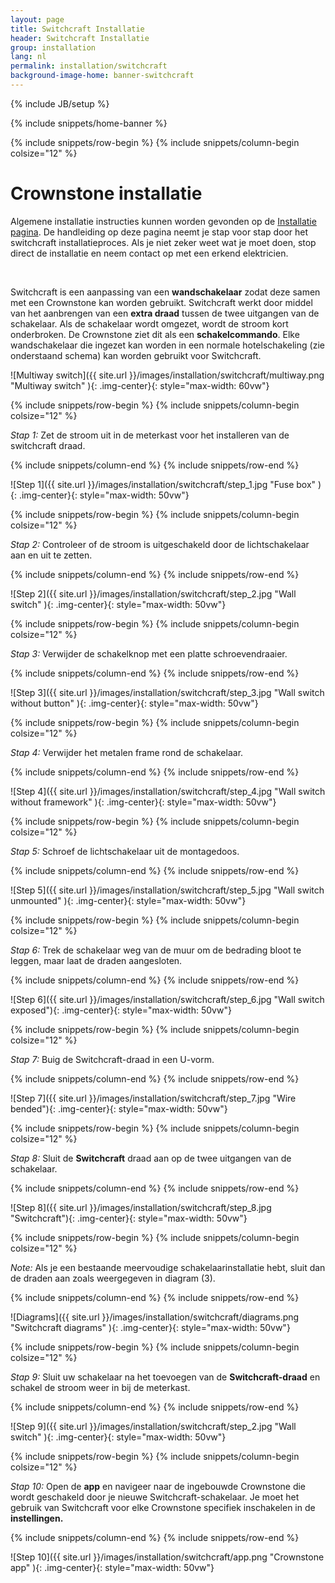 ```yaml
---
layout: page
title: Switchcraft Installatie
header: Switchcraft Installatie
group: installation
lang: nl
permalink: installation/switchcraft
background-image-home: banner-switchcraft
---
```

{% include JB/setup %}

{% include snippets/home-banner %}

{% include snippets/row-begin %}
{% include snippets/column-begin colsize="12" %}

# Crownstone installatie

Algemene installatie instructies kunnen worden gevonden op de [Installatie pagina](/nl/installation).
De handleiding op deze pagina neemt je stap voor stap door het switchcraft installatieproces.
Als je niet zeker weet wat je moet doen, stop direct de installatie en neem contact op met een erkend elektricien.
<p>&nbsp;</p>

Switchcraft is een aanpassing van een **wandschakelaar** zodat deze samen met een Crownstone kan worden gebruikt. 
Switchcraft werkt door middel van het aanbrengen van een **extra draad** tussen de twee uitgangen van de schakelaar.
Als de schakelaar wordt omgezet, wordt de stroom kort onderbroken. De Crownstone ziet dit als een **schakelcommando**.
Elke wandschakelaar die ingezet kan worden in een normale hotelschakeling (zie onderstaand schema) kan worden gebruikt voor Switchcraft.

![Multiway switch]({{ site.url }}/images/installation/switchcraft/multiway.png "Multiway switch" ){: .img-center}{: style="max-width: 60vw"}



{% include snippets/row-begin %}
{% include snippets/column-begin colsize="12" %}

*Stap 1:* Zet de stroom uit in de meterkast voor het installeren van de switchcraft draad.

{% include snippets/column-end %}
{% include snippets/row-end %}

![Step 1]({{ site.url }}/images/installation/switchcraft/step_1.jpg "Fuse box" ){: .img-center}{: style="max-width: 50vw"}



{% include snippets/row-begin %}
{% include snippets/column-begin colsize="12" %}

*Stap 2:* Controleer of de stroom is uitgeschakeld door de lichtschakelaar aan en uit te zetten.

{% include snippets/column-end %}
{% include snippets/row-end %}

![Step 2]({{ site.url }}/images/installation/switchcraft/step_2.jpg "Wall switch" ){: .img-center}{: style="max-width: 50vw"}



{% include snippets/row-begin %}
{% include snippets/column-begin colsize="12" %}

*Stap 3:* Verwijder de schakelknop met een platte schroevendraaier.

{% include snippets/column-end %}
{% include snippets/row-end %}

![Step 3]({{ site.url }}/images/installation/switchcraft/step_3.jpg "Wall switch without button" ){: .img-center}{: style="max-width: 50vw"}



{% include snippets/row-begin %}
{% include snippets/column-begin colsize="12" %}

*Stap 4:* Verwijder het metalen frame rond de schakelaar.

{% include snippets/column-end %}
{% include snippets/row-end %}

![Step 4]({{ site.url }}/images/installation/switchcraft/step_4.jpg "Wall switch without framework" ){: .img-center}{: style="max-width: 50vw"}



{% include snippets/row-begin %}
{% include snippets/column-begin colsize="12" %}

*Stap 5:* Schroef de lichtschakelaar uit de montagedoos.

{% include snippets/column-end %}
{% include snippets/row-end %}

![Step 5]({{ site.url }}/images/installation/switchcraft/step_5.jpg "Wall switch unmounted" ){: .img-center}{: style="max-width: 50vw"}



{% include snippets/row-begin %}
{% include snippets/column-begin colsize="12" %}

*Stap 6:* Trek de schakelaar weg van de muur om de bedrading bloot te leggen, maar laat de draden aangesloten.

{% include snippets/column-end %}
{% include snippets/row-end %}

![Step 6]({{ site.url }}/images/installation/switchcraft/step_6.jpg "Wall switch exposed"){: .img-center}{: style="max-width: 50vw"}



{% include snippets/row-begin %}
{% include snippets/column-begin colsize="12" %}

*Stap 7:* Buig de Switchcraft-draad in een U-vorm.

{% include snippets/column-end %}
{% include snippets/row-end %}

![Step 7]({{ site.url }}/images/installation/switchcraft/step_7.jpg "Wire bended"){: .img-center}{: style="max-width: 50vw"}



{% include snippets/row-begin %}
{% include snippets/column-begin colsize="12" %}

*Stap 8:* Sluit de **Switchcraft** draad aan op de twee uitgangen van de schakelaar.

{% include snippets/column-end %}
{% include snippets/row-end %}

![Step 8]({{ site.url }}/images/installation/switchcraft/step_8.jpg "Switchcraft"){: .img-center}{: style="max-width: 50vw"}



{% include snippets/row-begin %}
{% include snippets/column-begin colsize="12" %}

*Note:* Als je een bestaande meervoudige schakelaarinstallatie hebt, sluit dan de draden aan zoals weergegeven in diagram (3).

{% include snippets/column-end %}
{% include snippets/row-end %}

![Diagrams]({{ site.url }}/images/installation/switchcraft/diagrams.png "Switchcraft diagrams" ){: .img-center}{: style="max-width: 50vw"}


{% include snippets/row-begin %}
{% include snippets/column-begin colsize="12" %}

*Stap 9:* Sluit uw schakelaar na het toevoegen van de **Switchcraft-draad** en schakel de stroom weer in bij de meterkast.

{% include snippets/column-end %}
{% include snippets/row-end %}

![Step 9]({{ site.url }}/images/installation/switchcraft/step_2.jpg "Wall switch" ){: .img-center}{: style="max-width: 50vw"}

{% include snippets/row-begin %}
{% include snippets/column-begin colsize="12" %}

*Stap 10:* Open de **app** en navigeer naar de ingebouwde Crownstone die wordt geschakeld door je nieuwe Switchcraft-schakelaar. Je moet het gebruik van Switchcraft voor elke Crownstone specifiek inschakelen in de **instellingen.**

{% include snippets/column-end %}
{% include snippets/row-end %}

![Step 10]({{ site.url }}/images/installation/switchcraft/app.png "Crownstone app" ){: .img-center}{: style="max-width: 50vw"}